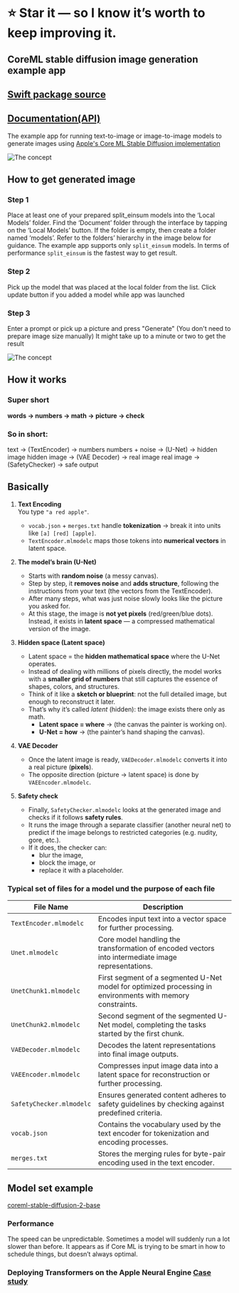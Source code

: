 # ⭐ Star it — so I know it’s worth to keep improving it.

## CoreML stable diffusion image generation example app

## [Swift package source](https://github.com/swiftuiux/coreml-stable-diffusion-swift)
## [Documentation(API)](https://swiftpackageindex.com/swiftuiux/coreml-stable-diffusion-swift/main/documentation/coreml_stable_diffusion_swift)

The example app for running text-to-image or image-to-image models to generate images using [Apple's Core ML Stable Diffusion implementation](https://github.com/apple/ml-stable-diffusion)

![The concept](https://github.com/swiftuiux/coreml-stable-diffusion-swift-example/blob/main/img/img_08.gif)

 ## How to get generated image

### Step 1 
Place at least one of your prepared split_einsum models into the ‘Local Models’ folder. Find the ‘Document’ folder through the interface by tapping on the ‘Local Models’ button. If the folder is empty, then create a folder named ‘models’. Refer to the folders’ hierarchy in the image below for guidance.
The example app supports only ``split_einsum`` models. In terms of performance ``split_einsum`` is the fastest way to get result.
### Step 2
Pick up the model that was placed at the local folder from the list. Click update button if you added a model while app was launched
### Step 3 
Enter a prompt or pick up a picture and press "Generate" (You don't need to prepare image size manually) It might take up to a minute or two to get the result

![The concept](https://github.com/swiftuiux/coreml-stable-diffusion-swift-example/blob/main/img/img_03.png)

## How it works

### Super short
**words → numbers → math → picture → check**

### So in short:
text → (TextEncoder) → numbers
numbers + noise → (U-Net) → hidden image
hidden image → (VAE Decoder) → real image
real image → (SafetyChecker) → safe output

## Basically

1. **Text Encoding**  
   You type `"a red apple"`.  
   - `vocab.json` + `merges.txt` handle **tokenization** → break it into units like `[a] [red] [apple]`.  
   - `TextEncoder.mlmodelc` maps those tokens into **numerical vectors** in latent space.  

2. **The model’s brain (U-Net)**  
   - Starts with **random noise** (a messy canvas).  
   - Step by step, it **removes noise** and **adds structure**, following the instructions from your text (the vectors from the TextEncoder).  
   - After many steps, what was just noise slowly looks like the picture you asked for.  
   - At this stage, the image is **not yet pixels** (red/green/blue dots). Instead, it exists in **latent space** — a compressed mathematical version of the image.  

3. **Hidden space (Latent space)**  
   - Latent space = the **hidden mathematical space** where the U-Net operates.  
   - Instead of dealing with millions of pixels directly, the model works with a **smaller grid of numbers** that still captures the essence of shapes, colors, and structures.  
   - Think of it like a **sketch or blueprint**: not the full detailed image, but enough to reconstruct it later.  
   - That’s why it’s called *latent* (hidden): the image exists there only as math.  
     - **Latent space = where** → (the canvas the painter is working on).  
     - **U-Net = how** → (the painter’s hand shaping the canvas).  

4. **VAE Decoder**  
   - Once the latent image is ready, `VAEDecoder.mlmodelc` converts it into a real picture (**pixels**).  
   - The opposite direction (picture → latent space) is done by `VAEEncoder.mlmodelc`.  

5. **Safety check**  
   - Finally, `SafetyChecker.mlmodelc` looks at the generated image and checks if it follows **safety rules**.  
   - It runs the image through a separate classifier (another neural net) to predict if the image belongs to restricted categories (e.g. nudity, gore, etc.).  
   - If it does, the checker can:  
     - blur the image,  
     - block the image, or  
     - replace it with a placeholder.  


### Typical set of files for a model und the purpose of each file

| File Name                            | Description                                                      |
|--------------------------------------|------------------------------------------------------------------|
| `TextEncoder.mlmodelc`               | Encodes input text into a vector space for further processing.   |
| `Unet.mlmodelc`                      | Core model handling the transformation of encoded vectors into intermediate image representations. |
| `UnetChunk1.mlmodelc`                | First segment of a segmented U-Net model for optimized processing in environments with memory constraints. |
| `UnetChunk2.mlmodelc`                | Second segment of the segmented U-Net model, completing the tasks started by the first chunk. |
| `VAEDecoder.mlmodelc`                | Decodes the latent representations into final image outputs.     |
| `VAEEncoder.mlmodelc`                | Compresses input image data into a latent space for reconstruction or further processing. |
| `SafetyChecker.mlmodelc`             | Ensures generated content adheres to safety guidelines by checking against predefined criteria. |
| `vocab.json`                         | Contains the vocabulary used by the text encoder for tokenization and encoding processes. |
| `merges.txt`                         | Stores the merging rules for byte-pair encoding used in the text encoder. |


## Model set example
[coreml-stable-diffusion-2-base](https://huggingface.co/pcuenq/coreml-stable-diffusion-2-base/blob/main/coreml-stable-diffusion-2-base_split_einsum_compiled.zip )

### Performance

 The speed can be unpredictable. Sometimes a model will suddenly run a lot slower than before. It appears as if Core ML is trying to be smart in how to schedule things, but doesn’t always optimal.

### Deploying Transformers on the Apple Neural Engine [Case study](https://machinelearning.apple.com/research/neural-engine-transformers)


